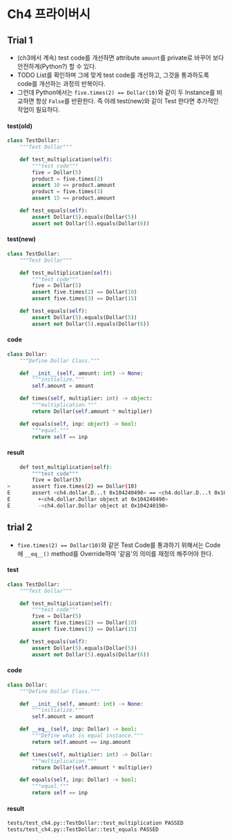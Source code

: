 # Ch4 프라이버시

## Trial 1

- (ch3에서 계속) test code를 개선하면 attribute `amount`를 private로 바꾸어 보다 안전하게(Python?) 할 수 있다.
- TODO List를 확인하며 그에 맞게 test code를 개선하고, 그것을 통과하도록 code를 개선하는 과정의 반복이다.
- 그런데 Python에서는 `five.times(2) == Dollar(10)`와 같이 두 Instance를 비교하면 항상 `False`를 반환한다. 즉 아래 test(new)와 같이 Test 한다면 추가적인 작업이 필요하다.

#### test(old)

```python
class TestDollar:
    """Test Dollar"""

    def test_multiplication(self):
        """test code"""
        five = Dollar(5)
        product = five.times(2)
        assert 10 == product.amount
        product = five.times(3)
        assert 15 == product.amount

    def test_equals(self):
        assert Dollar(5).equals(Dollar(5))
        assert not Dollar(5).equals(Dollar(6))
```

#### test(new)

```python
class TestDollar:
    """Test Dollar"""

    def test_multiplication(self):
        """test code"""
        five = Dollar(5)
        assert five.times(2) == Dollar(10)
        assert five.times(3) == Dollar(15)

    def test_equals(self):
        assert Dollar(5).equals(Dollar(5))
        assert not Dollar(5).equals(Dollar(6))
```

#### code

```python
class Dollar:
    """Define Dollar Class."""

    def __init__(self, amount: int) -> None:
        """initialize."""
        self.amount = amount

    def times(self, multiplier: int) -> object:
        """multiplication."""
        return Dollar(self.amount * multiplier)

    def equals(self, inp: object) -> bool:
        """equal."""
        return self == inp
```

#### result

```bash
    def test_multiplication(self):
        """test code"""
        five = Dollar(5)
>       assert five.times(2) == Dollar(10)
E       assert <ch4.dollar.D...t 0x104240490> == <ch4.dollar.D...t 0x104240190>
E         +<ch4.dollar.Dollar object at 0x104240490>
E         -<ch4.dollar.Dollar object at 0x104240190>
```

## trial 2

- `five.times(2) == Dollar(10)`와 같은 Test Code를 통과하기 위해서는 Code에 `__eq__()` method를 Override하여 '같음'의 의미를 재정의 해주어야 한다.

#### test

```python
class TestDollar:
    """Test Dollar"""

    def test_multiplication(self):
        """test code"""
        five = Dollar(5)
        assert five.times(2) == Dollar(10)
        assert five.times(3) == Dollar(15)

    def test_equals(self):
        assert Dollar(5).equals(Dollar(5))
        assert not Dollar(5).equals(Dollar(6))
```

#### code

```python
class Dollar:
    """Define Dollar Class."""

    def __init__(self, amount: int) -> None:
        """initialize."""
        self.amount = amount

    def __eq__(self, inp: Dollar) -> bool:
        """Define what is equal instance."""
        return self.amount == inp.amount

    def times(self, multiplier: int) -> Dollar:
        """multiplication."""
        return Dollar(self.amount * multiplier)

    def equals(self, inp: Dollar) -> bool:
        """equal."""
        return self == inp

```

#### result

```bash
tests/test_ch4.py::TestDollar::test_multiplication PASSED
tests/test_ch4.py::TestDollar::test_equals PASSED
```
